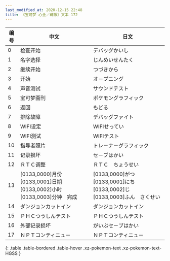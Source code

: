 ```yaml
---
last_modified_at: 2020-12-15 22:48
title: 《宝可梦 心金／魂银》文本 172
---
```

| 编号 | 中文 | 日文 |
| ---- | ---- | ---- |
| 0 | 检查开始 | デバッグかいし |
| 1 | 名字选择 | じんめいせんたく |
| 2 | 继续开始 | つづきから |
| 3 | 开始 | オ－プニング |
| 4 | 声音测试 | サウンドテスト |
| 5 | 宝可梦画刊 | ポケモングラフィック |
| 6 | 返回 | もどる |
| 7 | 排除故障 | デバッグファイト |
| 8 | WIFI设定 | WIFIせってい |
| 9 | WIFI测试 | WIFIテスト |
| 10 | 指导者照片 | トレ－ナ－グラフィック |
| 11 | 记录损坏 | セ－ブはかい |
| 12 | ＲＴＣ调整 | ＲＴＣ　ちょうせい |
| 13 | [0133,0000]月份　[0133,0001]日期　[0133,0002]小时　[0133,0003]分钟　完成 | [0133,0000]がつ　[0133,0001]にち　[0133,0002]じ　[0133,0003]ふん　さくせい |
| 14 | ダンジョンカットイン | ダンジョンカットイン |
| 15 | ＰＨＣつうしんテスト | ＰＨＣつうしんテスト |
| 16 | 外部记录损坏 | がいぶセ－ブはかい |
| 17 | ＮＰＴコンティニュ－ | ＮＰＴコンティニュ－ |
{: .table .table-bordered .table-hover .xz-pokemon-text .xz-pokemon-text-HGSS }